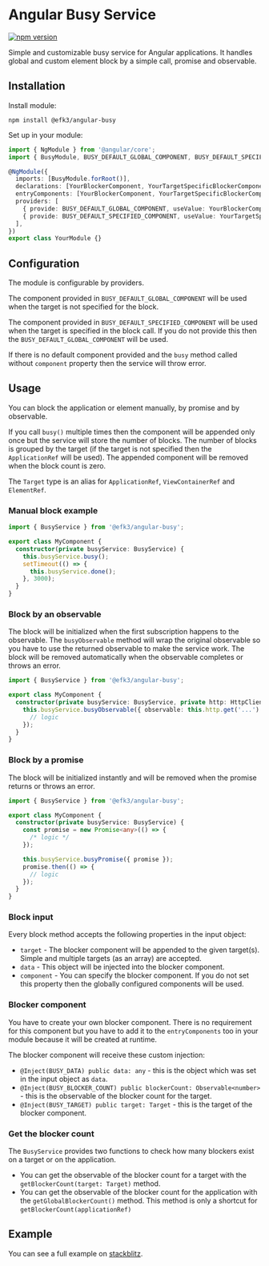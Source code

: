 # Angular Busy Service

[![npm version](https://badge.fury.io/js/%40efk3%2Fangular-busy.svg)](https://badge.fury.io/js/%40efk3%2Fangular-busy)

Simple and customizable busy service for Angular applications. It handles global and custom element
block by a simple call, promise and observable.

## Installation

Install module:

`npm install @efk3/angular-busy`

Set up in your module:

```typescript
import { NgModule } from '@angular/core';
import { BusyModule, BUSY_DEFAULT_GLOBAL_COMPONENT, BUSY_DEFAULT_SPECIFIED_COMPONENT } from '@efk3/angular-busy';

@NgModule({
  imports: [BusyModule.forRoot()],
  declarations: [YourBlockerComponent, YourTargetSpecificBlockerComponent],
  entryComponents: [YourBlockerComponent, YourTargetSpecificBlockerComponent],
  providers: [
    { provide: BUSY_DEFAULT_GLOBAL_COMPONENT, useValue: YourBlockerComponent },
    { provide: BUSY_DEFAULT_SPECIFIED_COMPONENT, useValue: YourTargetSpecificBlockerComponent },
  ],
})
export class YourModule {}
```

## Configuration

The module is configurable by providers.

The component provided in `BUSY_DEFAULT_GLOBAL_COMPONENT` will be used when the target is not
specified for the block.

The component provided in `BUSY_DEFAULT_SPECIFIED_COMPONENT` will be used when the target is
specified in the block call. If you do not provide this then the `BUSY_DEFAULT_GLOBAL_COMPONENT`
will be used.

If there is no default component provided and the `busy` method called without `component` property
then the service will throw error.

## Usage

You can block the application or element manually, by promise and by observable.

If you call `busy()` multiple times then the component will be appended only once but the service
will store the number of blocks. The number of blocks is grouped by the target (if the target is not
specified then the `ApplicationRef` will be used). The appended component will be removed when the
block count is zero.

The `Target` type is an alias for `ApplicationRef`, `ViewContainerRef` and `ElementRef`.

### Manual block example

```typescript
import { BusyService } from '@efk3/angular-busy';

export class MyComponent {
  constructor(private busyService: BusyService) {
    this.busyService.busy();
    setTimeout(() => {
      this.busyService.done();
    }, 3000);
  }
}
```

### Block by an observable

The block will be initialized when the first subscription happens to the observable. The `busyObservable`
method will wrap the original observable so you have to use the returned observable to make the
service work. The block will be removed automatically when the observable completes or throws an error.

```typescript
import { BusyService } from '@efk3/angular-busy';

export class MyComponent {
  constructor(private busyService: BusyService, private http: HttpClient) {
    this.busyService.busyObservable({ observable: this.http.get('...') }).subscribe(() => {
      // logic
    });
  }
}
```

### Block by a promise

The block will be initialized instantly and will be removed when the promise returns or throws an error.

```typescript
import { BusyService } from '@efk3/angular-busy';

export class MyComponent {
  constructor(private busyService: BusyService) {
    const promise = new Promise<any>(() => {
      /* logic */
    });

    this.busyService.busyPromise({ promise });
    promise.then(() => {
      // logic
    });
  }
}
```

### Block input

Every block method accepts the following properties in the input object:

* `target` - The blocker component will be appended to the given target(s). Simple and multiple
  targets (as an array) are accepted.
* `data` - This object will be injected into the blocker component.
* `component` - You can specify the blocker component. If you do not set this property then the globally
  configured components will be used.

### Blocker component

You have to create your own blocker component. There is no requirement for this component but you
have to add it to the `entryComponents` too in your module because it will be created at runtime.

The blocker component will receive these custom injection:

* `@Inject(BUSY_DATA) public data: any` - this is the object which was set in the input object
  as `data`.
* `@Inject(BUSY_BLOCKER_COUNT) public blockerCount: Observable<number>` - this is the observable of
  the blocker count for the target.
* `@Inject(BUSY_TARGET) public target: Target` - this is the target of the blocker component.

### Get the blocker count

The `BusyService` provides two functions to check how many blockers exist on a target or on the
application.

* You can get the observable of the blocker count for a target with
  the `getBlockerCount(target: Target)` method.
* You can get the observable of the blocker count for the application
  with the `getGlobalBlockerCount()` method. This method is only a shortcut for
  `getBlockerCount(applicationRef)`

## Example

You can see a full example on [stackblitz][1].

[1]: https://stackblitz.com/edit/efk3-angular-busy-example
